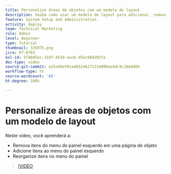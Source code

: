 ```yaml
---
title: Personalize áreas de objetos com um modelo de layout
description: Saiba como usar um modelo de layout para adicionar, remover e reorganizar itens no menu do painel esquerdo no [!DNL  Workfront].
feature: System Setup and Administration
activity: deploy
team: Technical Marketing
role: Admin
level: Beginner
type: Tutorial
thumbnail: 335075.png
jira: KT-8763
exl-id: 5f4845ec-3107-4519-aac6-d5ec868202fa
doc-type: video
source-git-commit: a25a49e59ca483246271214886ea4dc9c10e8d66
workflow-type: ht
source-wordcount: '65'
ht-degree: 100%

---
```


# Personalize áreas de objetos com um modelo de layout

Neste vídeo, você aprenderá a:

* Remova itens do menu do painel esquerdo em uma página de objeto
* Adicione itens ao menu do painel esquerdo
* Reorganize itens no menu do painel

>[!VIDEO](https://video.tv.adobe.com/v/335075/?quality=12&learn=on)

